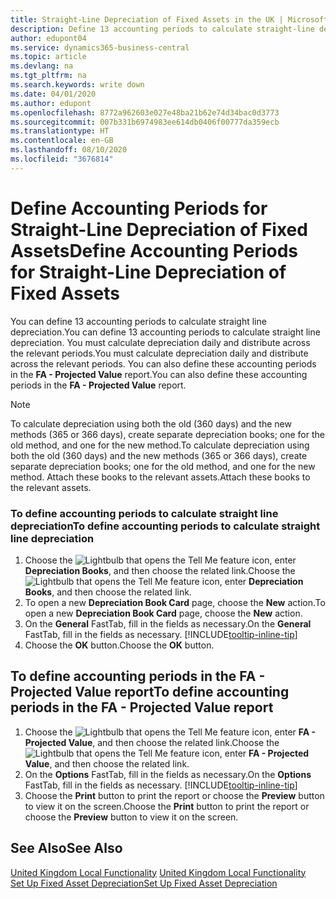 ```yaml
---
title: Straight-Line Depreciation of Fixed Assets in the UK | Microsoft Docs
description: Define 13 accounting periods to calculate straight-line depreciation in the UK version. You must calculate depreciation daily and distribute across the relevant periods.
author: edupont04
ms.service: dynamics365-business-central
ms.topic: article
ms.devlang: na
ms.tgt_pltfrm: na
ms.search.keywords: write down
ms.date: 04/01/2020
ms.author: edupont
ms.openlocfilehash: 8772a962603e027e48ba21b62e74d34bac0d3773
ms.sourcegitcommit: 007b331b6974983ee614db0406f00777da359ecb
ms.translationtype: HT
ms.contentlocale: en-GB
ms.lasthandoff: 08/10/2020
ms.locfileid: "3676814"
---
```

# <a name="define-accounting-periods-for-straight-line-depreciation-of-fixed-assets"></a><span data-ttu-id="dd81e-104">Define Accounting Periods for Straight-Line Depreciation of Fixed Assets</span><span class="sxs-lookup"><span data-stu-id="dd81e-104">Define Accounting Periods for Straight-Line Depreciation of Fixed Assets</span></span>
<span data-ttu-id="dd81e-105">You can define 13 accounting periods to calculate straight line depreciation.</span><span class="sxs-lookup"><span data-stu-id="dd81e-105">You can define 13 accounting periods to calculate straight line depreciation.</span></span> <span data-ttu-id="dd81e-106">You must calculate depreciation daily and distribute across the relevant periods.</span><span class="sxs-lookup"><span data-stu-id="dd81e-106">You must calculate depreciation daily and distribute across the relevant periods.</span></span> <span data-ttu-id="dd81e-107">You can also define these accounting periods in the **FA - Projected Value** report.</span><span class="sxs-lookup"><span data-stu-id="dd81e-107">You can also define these accounting periods in the **FA - Projected Value** report.</span></span>  

> [!NOTE]  
>  <span data-ttu-id="dd81e-108">To calculate depreciation using both the old (360 days) and the new methods (365 or 366 days), create separate depreciation books; one for the old method, and one for the new method.</span><span class="sxs-lookup"><span data-stu-id="dd81e-108">To calculate depreciation using both the old (360 days) and the new methods (365 or 366 days), create separate depreciation books; one for the old method, and one for the new method.</span></span> <span data-ttu-id="dd81e-109">Attach these books to the relevant assets.</span><span class="sxs-lookup"><span data-stu-id="dd81e-109">Attach these books to the relevant assets.</span></span>  

### <a name="to-define-accounting-periods-to-calculate-straight-line-depreciation"></a><span data-ttu-id="dd81e-110">To define accounting periods to calculate straight line depreciation</span><span class="sxs-lookup"><span data-stu-id="dd81e-110">To define accounting periods to calculate straight line depreciation</span></span>  

1.  <span data-ttu-id="dd81e-111">Choose the ![Lightbulb that opens the Tell Me feature](../../media/ui-search/search_small.png "Tell me what you want to do") icon, enter **Depreciation Books**, and then choose the related link.</span><span class="sxs-lookup"><span data-stu-id="dd81e-111">Choose the ![Lightbulb that opens the Tell Me feature](../../media/ui-search/search_small.png "Tell me what you want to do") icon, enter **Depreciation Books**, and then choose the related link.</span></span>  
2.  <span data-ttu-id="dd81e-112">To open a new **Depreciation Book Card** page, choose the **New** action.</span><span class="sxs-lookup"><span data-stu-id="dd81e-112">To open a new **Depreciation Book Card** page, choose the **New** action.</span></span>  
3.  <span data-ttu-id="dd81e-113">On the **General** FastTab, fill in the fields as necessary.</span><span class="sxs-lookup"><span data-stu-id="dd81e-113">On the **General** FastTab, fill in the fields as necessary.</span></span> [!INCLUDE[tooltip-inline-tip](../../includes/tooltip-inline-tip_md.md)]
5.  <span data-ttu-id="dd81e-114">Choose the **OK** button.</span><span class="sxs-lookup"><span data-stu-id="dd81e-114">Choose the **OK** button.</span></span>  

## <a name="to-define-accounting-periods-in-the-fa---projected-value-report"></a><span data-ttu-id="dd81e-115">To define accounting periods in the FA - Projected Value report</span><span class="sxs-lookup"><span data-stu-id="dd81e-115">To define accounting periods in the FA - Projected Value report</span></span>  

1.  <span data-ttu-id="dd81e-116">Choose the ![Lightbulb that opens the Tell Me feature](../../media/ui-search/search_small.png "Tell me what you want to do") icon, enter **FA - Projected Value**, and then choose the related link.</span><span class="sxs-lookup"><span data-stu-id="dd81e-116">Choose the ![Lightbulb that opens the Tell Me feature](../../media/ui-search/search_small.png "Tell me what you want to do") icon, enter **FA - Projected Value**, and then choose the related link.</span></span>  
2.  <span data-ttu-id="dd81e-117">On the **Options** FastTab, fill in the fields as necessary.</span><span class="sxs-lookup"><span data-stu-id="dd81e-117">On the **Options** FastTab, fill in the fields as necessary.</span></span> [!INCLUDE[tooltip-inline-tip](../../includes/tooltip-inline-tip_md.md)]
3.  <span data-ttu-id="dd81e-118">Choose the **Print** button to print the report or choose the **Preview** button to view it on the screen.</span><span class="sxs-lookup"><span data-stu-id="dd81e-118">Choose the **Print** button to print the report or choose the **Preview** button to view it on the screen.</span></span>  

## <a name="see-also"></a><span data-ttu-id="dd81e-119">See Also</span><span class="sxs-lookup"><span data-stu-id="dd81e-119">See Also</span></span>  
<span data-ttu-id="dd81e-120">[United Kingdom Local Functionality](united-kingdom-local-functionality.md) </span><span class="sxs-lookup"><span data-stu-id="dd81e-120">[United Kingdom Local Functionality](united-kingdom-local-functionality.md) </span></span>  
[<span data-ttu-id="dd81e-121">Set Up Fixed Asset Depreciation</span><span class="sxs-lookup"><span data-stu-id="dd81e-121">Set Up Fixed Asset Depreciation</span></span>](../../fa-how-setup-depreciation.md)  
